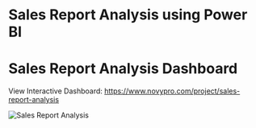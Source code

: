 # Sales Report Analysis using Power BI 

# **Sales Report Analysis Dashboard** 

View Interactive Dashboard: https://www.novypro.com/project/sales-report-analysis

![Sales Report Analysis](https://user-images.githubusercontent.com/87359806/207054064-c0e9641f-d56d-41be-9eb4-74f22b127baf.PNG)



